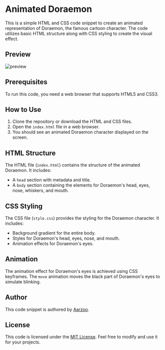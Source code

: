 # Animated Doraemon

This is a simple HTML and CSS code snippet to create an animated representation of Doraemon, the famous cartoon character. The code utilizes basic HTML structure along with CSS styling to create the visual effect.

## Preview
![preview](https://github.com/withaarzoo/Animated-Doraemon/assets/59678435/4df91f4a-c0db-4f66-b93d-dc33dd950c38)

## Prerequisites

To run this code, you need a web browser that supports HTML5 and CSS3.

## How to Use

1. Clone the repository or download the HTML and CSS files.
2. Open the `index.html` file in a web browser.
3. You should see an animated Doraemon character displayed on the screen.

## HTML Structure

The HTML file (`index.html`) contains the structure of the animated Doraemon. It includes:

- A `head` section with metadata and title.
- A `body` section containing the elements for Doraemon's head, eyes, nose, whiskers, and mouth.

## CSS Styling

The CSS file (`style.css`) provides the styling for the Doraemon character. It includes:

- Background gradient for the entire body.
- Styles for Doraemon's head, eyes, nose, and mouth.
- Animation effects for Doraemon's eyes.

## Animation

The animation effect for Doraemon's eyes is achieved using CSS keyframes. The `move` animation moves the black part of Doraemon's eyes to simulate blinking.

## Author

This code snippet is authored by [Aarzoo](https://twitter.com/withaarzoo).

## License

This code is licensed under the [MIT License](LICENSE). Feel free to modify and use it for your projects.

